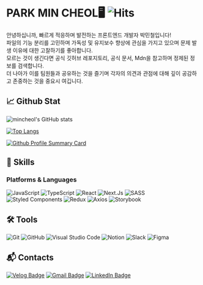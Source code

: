 # PARK MIN CHEOL🖥 ![Hits](https://hits.seeyoufarm.com/api/count/incr/badge.svg?url=https%3A%2F%2Fgithub.com%2FLow-ProFiles&count_bg=%23000000&title_bg=%23000000&icon=&icon_color=%23E7E7E7&title=hits&edge_flat=false)

안녕하십니까, 빠르게 적응하며 발전하는 프론트엔드 개발자 박민철입니다! 
<br/>
파일의 기능 분리를 고민하며 가독성 및 유지보수 향상에 관심을 가지고 있으며 문제 발생 이유에 대한 고찰하기를 좋아합니다. 
<br/>
모르는 것이 생긴다면 공식 깃허브 레포지토리, 공식 문서, Mdn을 참고하며 정제된 정보를 검색합니다. 
<br/>
더 나아가 이를 팀원들과 공유하는 것을 즐기며 각자의 의견과 관점에 대해 깊이 공감하고 존중하는 것을 중요시 여깁니다. 

## 📈 Github Stat
<div align="row">

![mincheol's GitHub stats](https://github-readme-stats.vercel.app/api?username=Low-ProFiles&show_icons=true)

[![Top Langs](https://github-readme-stats.vercel.app/api/top-langs/?username=Low-ProFiles&layout=compact)](https://github.com/anuraghazra/github-readme-stats)

[![Github Profile Summary Card](https://github-profile-summary-cards.vercel.app/api/cards/profile-details?username=low-profiles&theme=nord_bright)](https://github.com/Low-ProFiles)

</div>

## 💪 Skills
### Platforms & Languages
![JavaScript](https://img.shields.io/badge/JavaScript-F7DF1E.svg?&style=for-the-badge&logo=JavaScript&logoColor=black)
![TypeScript](https://img.shields.io/badge/TypeScript-3178C6.svg?&style=for-the-badge&logo=TypeScript&logoColor=white)
![React](https://img.shields.io/badge/React-61DAFB.svg?&style=for-the-badge&logo=React&logoColor=black)
![Next.Js](https://img.shields.io/badge/Next.Js-000000.svg?&style=for-the-badge&logo=Next.Js&logoColor=white)
![SASS](https://img.shields.io/badge/SASS-cc6699.svg?&style=for-the-badge&logo=sass&logoColor=white)
![Styled Components](https://img.shields.io/badge/Styledcomponents-DB7093.svg?&style=for-the-badge&logo=styled-components&logoColor=white)
![Redux](https://img.shields.io/badge/Redux-764ABC.svg?&style=for-the-badge&logo=Redux&logoColor=white)
![Axios](https://img.shields.io/badge/Axios-5A29E4.svg?&style=for-the-badge&logo=Axios&logoColor=white)
![Storybook](https://img.shields.io/badge/Storybook-FF4785.svg?&style=for-the-badge&logo=Storybook&logoColor=white)


## 🛠️ Tools
![Git](https://img.shields.io/badge/Git-F05032.svg?&style=for-the-badge&logo=Git&logoColor=white)
![GitHub](https://img.shields.io/badge/Github-000000.svg?&style=for-the-badge&logo=Github&logoColor=white)
![Visual Studio Code](https://img.shields.io/badge/Visual%20Studio%20Code-007ACC.svg?&style=for-the-badge&logo=Visual%20Studio%20Code&logoColor=white)
![Notion](https://img.shields.io/badge/Notion-f5f5dc.svg?&style=for-the-badge&logo=Notion&logoColor=black)
![Slack](https://img.shields.io/badge/Slack-4a154b.svg?&style=for-the-badge&logo=Slack&logoColor=white)
![Figma](https://img.shields.io/badge/Figma-F24E1E.svg?&style=for-the-badge&logo=Figma&logoColor=white)

 
## :mailbox_with_mail: Contacts
[![Velog Badge](http://img.shields.io/badge/Velog-20C997?style=flat-square&logo=velog&logoColor=white&link=https://velog.io/@abroak07/)](https://velog.io/@abroak07/)
[![Gmail Badge](https://img.shields.io/badge/Gmail-d14836?style=flat-square&logo=Gmail&logoColor=white&link=mailto:xironysim@gmail.com)](mailto:xironysim@gmail.com)
[![LinkedIn Badge](https://img.shields.io/badge/LinkedIn-0A66C2?style=flat-square&logo=LinkedIn&logoColor=white&link=https://www.linkedin.com/in/%EB%AF%BC%EC%B2%A0-%EB%B0%95-72ab9b236/)](https://www.linkedin.com/in/%EB%AF%BC%EC%B2%A0-%EB%B0%95-72ab9b236/)

